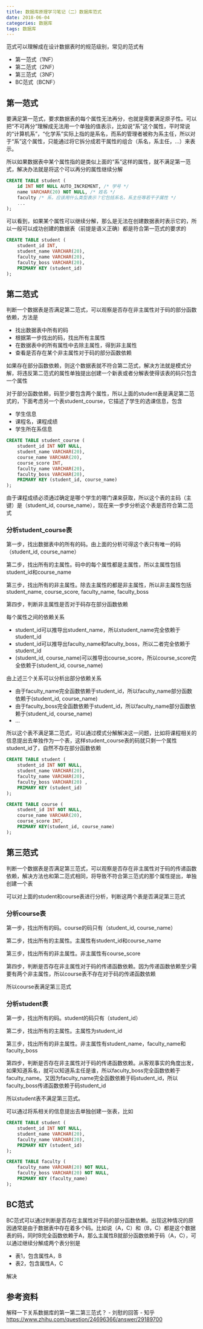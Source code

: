 ```yaml
---
title: 数据库原理学习笔记（二）数据库范式
date: 2018-06-04
categories: 数据库
tags: 数据库
---
```






范式可以理解成在设计数据表时的规范级别，常见的范式有

* 第一范式（1NF）
* 第二范式（2NF）
* 第三范式（3NF）
* BC范式（BCNF）

<!--more-->



## 第一范式

要满足第一范式，要求数据表的每个属性无法再分，也就是需要满足原子性。可以把“不可再分”理解成无法用一个单独的值表示，比如说“系”这个属性，平时常说的“计算机系”，“化学系”实际上指的是系名，而系的管理者被称为系主任，所以对于“系”这个属性，只能通过将它拆分成若干属性的组合（系名，系主任，...）来表示。

所以如果数据表中某个属性指的是类似上面的“系”这样的属性，就不满足第一范式，解决办法就是将这个可以再分的属性继续分解

```sql
CREATE TABLE student ( 
	id INT NOT NULL AUTO_INCREMENT, /* 学号 */
	name VARCHAR(20) NOT NULL, /* 姓名 */
	faculty /* 系，应该用什么类型表示？它包括系名，系主任等若干子属性 */
	...
);
```

可以看到，如果某个属性可以继续分解，那么是无法在创建数据表时表示它的，所以一般可以成功创建的数据表（前提是语义正确）都是符合第一范式的要求的

```sql
CREATE TABLE student ( 
	student_id INT, 
	student_name VARCHAR(20), 
	faculty_name VARCHAR(20), 
	faculty_boss VARCHAR(20), 
	PRIMARY KEY (student_id) 
);
```



## 第二范式

判断一个数据表是否满足第二范式，可以观察是否存在非主属性对于码的部分函数依赖，方法是

* 找出数据表中所有的码
* 根据第一步找出的码，找出所有主属性
* 在数据表中的所有属性中去除主属性，得到非主属性
* 查看是否存在某个非主属性对于码的部分函数依赖

如果存在部分函数依赖，则这个数据表就不符合第二范式，解决方法就是模式分解，将违反第二范式的属性单独提出创建一个新表或者分解表使得该表的码只包含一个属性

对于部分函数依赖，码至少要包含两个属性，所以上面的student表是满足第二范式的，下面考虑另一个表student_course，它描述了学生的选课信息，包含

* 学生信息
* 课程名，课程成绩
* 学生所在系信息

```sql
CREATE TABLE student_course ( 
	student_id INT NOT NULL, 
	student_name VARCHAR(20), 
	course_name VARCHAR(20), 
	course_score INT, 
	faculty_name VARCHAR(20), 
	faculty_boss VARCHAR(20), 
	PRIMARY KEY (student_id, course_name) 
);
```

由于课程成绩必须通过确定是哪个学生的哪门课来获取，所以这个表的主码（主键）是（student_id, course_name），现在来一步步分析这个表是否符合第二范式

### 分析student_course表

第一步，找出数据表中的所有的码。由上面的分析可得这个表只有唯一的码（student_id, course_name）

第二步，找出所有的主属性。码中的每个属性都是主属性，所以主属性包括student_id和course_name

第三步，找出所有的非主属性。除去主属性的都是非主属性，所以非主属性包括student_name, course_score, faculty_name, faculty_boss

第四步，判断非主属性是否对于码存在部分函数依赖

每个属性之间的依赖关系

* student_id可以推导出student_name，所以student_name完全依赖于student_id
* student_id可以推导出faculty_name和faculty_boss，所以二者完全依赖于student_id
* (student_id, course_name)可以推导出course_score，所以course_score完全依赖于(student_id, course_name)

由上述三个关系可以分析出部分依赖关系

* 由于faculty_name完全函数依赖于student_id，所以faculty_name部分函数依赖于(student_id, course_name)
* 由于faculty_boss完全函数依赖于student_id，所以faculty_name部分函数依赖于(student_id, course_name)
* ...

所以这个表不满足第二范式，可以通过模式分解解决这一问题，比如将课程相关的信息提出去单独作为一个表，这样student_course表的码就只剩一个属性student_id了，自然不存在部分函数依赖

```sql
CREATE TABLE student ( 
	student_id INT NOT NULL, 
	student_name VARCHAR(20), 
	faculty_name VARCHAR(20), 
	faculty_boss VARCHAR(20) ,
	PRIMARY KEY (student_id)
);

CREATE TABLE course ( 
	student_id INT NOT NULL, 
	course_name VARCHAR(20), 
	course_score INT, 
	PRIMARY KEY(student_id, course_name) 
);
```



## 第三范式

判断一个数据表是否满足第三范式，可以观察是否存在非主属性对于码的传递函数依赖，解决方法也和第二范式相同，将导致不符合第三范式的那个属性提出，单独创建一个表

可以对上面的student和course表进行分析，判断这两个表是否满足第三范式

### 分析course表

第一步，找出所有的码。course的码只有（student_id, course_name）

第二步，找出所有的主属性。主属性有student_id和course_name

第三步，找出所有的非主属性。非主属性有course_score

第四步，判断是否存在非主属性对于码的传递函数依赖。因为传递函数依赖至少需要有两个非主属性，所以course表不存在对于码的传递函数依赖

所以course表满足第三范式



### 分析student表

第一步，找出所有的码。student的码只有（student_id）

第二步，找出所有的主属性。主属性为student_id

第三步，找出所有的非主属性。非主属性有student_name，faculty_name和faculty_boss

第四步，判断是否存在非主属性对于码的传递函数依赖。从客观事实的角度出发，如果知道系名，就可以知道系主任是谁，所以faculty_boss完全函数依赖于faculty_name。又因为faculty_name完全函数依赖于码student_id，所以faculty_boss传递函数依赖于码student_id

所以student表不满足第三范式。



可以通过将系相关的信息提出去单独创建一张表，比如

```sql
CREATE TABLE student ( 
	student_id INT NOT NULL, 
	student_name VARCHAR(20), 
	faculty_name VARCHAR(20), 
	PRIMARY KEY (student_id)
);

CREATE TABLE faculty ( 
	faculty_name VARCHAR(20) NOT NULL, 
	faculty_boss VARCHAR(20) NOT NULL, 
	PRIMARY KEY (faculty_name) 
);
```



## BC范式

BC范式可以通过判断是否存在主属性对于码的部分函数依赖。出现这种情况的原因通常是由于数据表中存在着多个码。比如说（A，C）和（B，C）都是这个数据表的码，同时B完全函数依赖于A，那么主属性B就部分函数依赖于码（A，C），可以通过继续分解成两个表分别是

* 表1，包含属性A，B
* 表2，包含属性A，C

解决



## 参考资料

解释一下关系数据库的第一第二第三范式？ - 刘慰的回答 - 知乎 https://www.zhihu.com/question/24696366/answer/29189700

